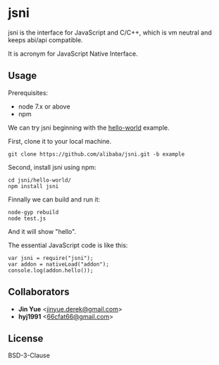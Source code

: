 # jsni
jsni is the interface for JavaScript and C/C++, which is vm neutral and keeps abi/api compatible.

It is acronym for JavaScript Native Interface.

## Usage
Prerequisites:
  * node 7.x or above
  * npm

We can try jsni beginning with the [hello-world](https://github.com/alibaba/jsni/tree/example) example.

First, clone it to your local machine.

    git clone https://github.com/alibaba/jsni.git -b example

Second, install jsni using npm:

    cd jsni/hello-world/
    npm install jsni

Finnally we can build and run it:

    node-gyp rebuild
    node test.js

And it will show "hello".

The essential JavaScript code is like this:

    var jsni = require("jsni");
    var addon = nativeLoad("addon");
    console.log(addon.hello());

## Collaborators
* **Jin Yue** &lt;jinyue.derek@gmail.com&gt;
* **hyj1991** &lt;66cfat66@gmail.com&gt;

## License
BSD-3-Clause
